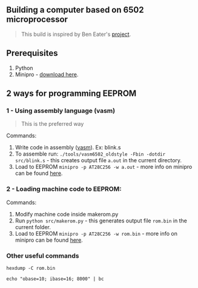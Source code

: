 ## Building a computer based on 6502 microprocessor

> This build is inspired by Ben Eater's [project](https://eater.net/6502).

## Prerequisites

1. Python
2. Minipro - [download here](https://gitlab.com/DavidGriffith/minipro).

## 2 ways for programming EEPROM

### 1 - Using assembly language (vasm)

> This is the preferred way

Commands:

1. Write code in assembly ([vasm](http://sun.hasenbraten.de/vasm/index.php?view=main)). Ex: blink.s
2. To assemble run: `./tools/vasm6502_oldstyle -Fbin -dotdir src/blink.s` - this creates output file `a.out` in the current directory.
3. Load to EEPROM `minipro -p AT28C256 -w a.out` - more info on minipro can be
   found [here](https://gitlab.com/DavidGriffith/minipro).

### 2 - Loading machine code to EEPROM:

Commands:

1. Modify machine code inside makerom.py
2. Run `python src/makerom.py` - this generates output file `rom.bin` in the current folder.
3. Load to EEPROM `minipro -p AT28C256 -w rom.bin` - more info on minipro can be found [here](https://gitlab.com/DavidGriffith/minipro).

### Other useful commands

`hexdump -C rom.bin`

`echo "obase=10; ibase=16; 8000" | bc`
